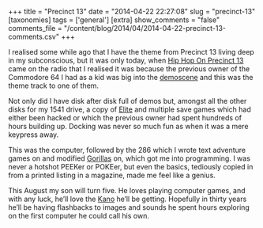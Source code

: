 +++
title = "Precinct 13"
date = "2014-04-22 22:27:08"
slug = "precinct-13"
[taxonomies]
tags = ['general']
[extra]
show_comments = "false"
comments_file = "/content/blog/2014/04/2014-04-22-precinct-13-comments.csv"
+++

I realised some while ago that I have the theme from Precinct 13 living deep in my subconscious, but it was only today, when [Hip Hop On Precinct 13](https://www.youtube.com/watch?v=bWbJeUEKzc8) came on the radio that I realised it was because the previous owner of the Commodore 64 I had as a kid was big into the [demoscene](https://en.wikipedia.org/wiki/Commodore_64_demos) and this was the theme track to one of them.

Not only did I have disk after disk full of demos but, amongst all the other disks for my 1541 drive, a copy of [Elite](https://en.wikipedia.org/wiki/Elite_video_game) and multiple save games which had either been hacked or which the previous owner had spent hundreds of hours building up. Docking was never so much fun as when it was a mere keypress away.

This was the computer, followed by the 286 which I wrote text adventure games on and modified [Gorillas](https://en.wikipedia.org/wiki/Gorillas_video_game) on, which got me into programming. I was never a hotshot PEEKer or POKEer, but even the basics, tediously copied in from a printed listing in a magazine, made me feel like a genius.

This August my son will turn five. He loves playing computer games, and with any luck, he’ll love the [Kano](http://kano.me/) he’ll be getting. Hopefully in thirty years he’ll be having flashbacks to images and sounds he spent hours exploring on the first computer he could call his own.
